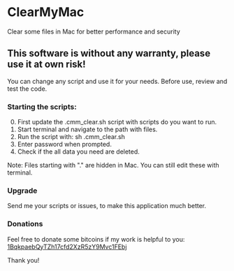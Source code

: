 # ClearMyMac
Clear some files in Mac for better performance and security

This software is without any warranty, please use it at own risk!
-----------------------------------------------------------------

You can change any script and use it for your needs.
Before use, review and test the code.

### Starting the scripts:
0. First update the .cmm_clear.sh script with scripts do you want to run.
1. Start terminal and navigate to the path with files.
2. Run the script with: sh .cmm_clear.sh
3. Enter password when prompted.
4. Check if the all data you need are deleted.

Note: Files starting with "." are hidden in Mac. You can still edit these with terminal.

### Upgrade
Send me your scripts or issues, to make this application much better.

### Donations ###
Feel free to donate some bitcoins if my work is helpful to you: [1BqkpaebQyTZh17cfd2XzR5zY9Mvc1FEbj](http://vasicka.eu/coin/btc.php?label=ClearMyMac)

Thank you!
